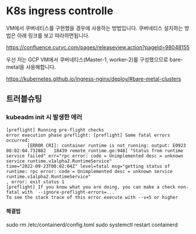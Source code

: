 # K8s ingress controlle 


VM에서 쿠버네티스를 구현했을 경우에 사용하는 방법입니다. 쿠버네티스 설치하는 방법은 아래 링크를 보고 따라하면됩니다.

https://confluence.curvc.com/pages/releaseview.action?pageId=98048155


우선 저는 GCP VM에서 쿠버네티스(Master-1, worker-2)를 구성했으므로 bare-metal을 사용해합니다.

https://kubernetes.github.io/ingress-nginx/deploy/#bare-metal-clusters 






## 트러블슈팅

### kubeadm init 시 발생한 에러

    [preflight] Running pre-flight checks
    error execution phase preflight: [preflight] Some fatal errors occurred:
            [ERROR CRI]: container runtime is not running: output: E0923 00:02:04.732882   18439 remote_runtime.go:948] "Status from runtime service failed" err="rpc error: code = Unimplemented desc = unknown service runtime.v1alpha2.RuntimeService"
    time="2022-09-23T00:02:04Z" level=fatal msg="getting status of runtime: rpc error: code = Unimplemented desc = unknown service runtime.v1alpha2.RuntimeService"
    , error: exit status 1
    [preflight] If you know what you are doing, you can make a check non-fatal with `--ignore-preflight-errors=...`
    To see the stack trace of this error execute with --v=5 or higher
    
#### 해결법

  sudo rm /etc/containerd/config.toml
  sudo systemctl restart containerd
  






